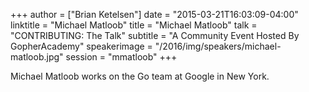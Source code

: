 +++
author = ["Brian Ketelsen"]
date = "2015-03-21T16:03:09-04:00"
linktitle = "Michael Matloob"
title = "Michael Matloob"
talk = "CONTRIBUTING: The Talk"
subtitle = "A Community Event Hosted By GopherAcademy"
speakerimage = "/2016/img/speakers/michael-matloob.jpg"
session = "mmatloob"
+++

Michael Matloob works on the Go team at Google in New York.
